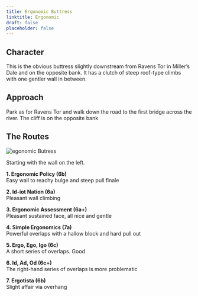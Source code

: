 ```yaml
---
title: Ergonomic Buttress
linktitle: Ergonomic
draft: false
placeholder: false
---
```


## Character

This is the obvious buttress slightly downstream from Ravens Tor in Miller’s Dale and on the opposite bank. It has a clutch of steep roof-type climbs with one gentler wall in between.

## Approach

Park as for Ravens Tor and walk down the road to the first bridge across the river. The cliff is on the opposite bank

## The Routes

![egonomic Butress](/img/peak/millers-dale/ergonomic-buttress.jpg)

Starting with the wall on the left.

**1. Ergonomic Policy (6b)**  
Easy wall to reachy bulge and steep pull finale

**2. Id-iot Nation (6a)**  
Pleasant wall climbing

**3. Ergonomic Assessment (6a+)**  
Pleasant sustained face, all nice and gentle

**4. Simple Ergonomics (7a)**  
Powerful overlaps with a hallow block and hard pull out 

**5. Ergo, Ego, Igo (6c)**  
A short series of overlaps. Good

**6. Id, Ad, Od (6c+)**  
The right-hand series of overlaps is more problematic

**7. Ergotista (6b)**  
Slight affair via overhang


